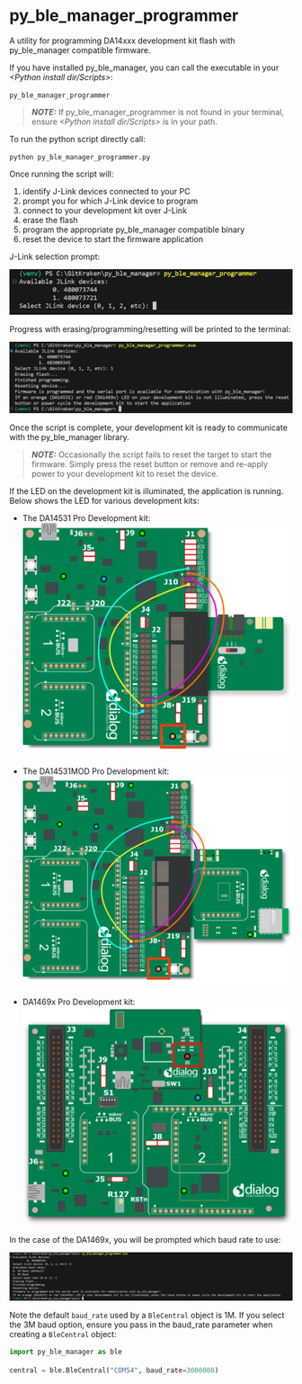 # py_ble_manager_programmer

A utility for programming DA14xxx development kit flash with py_ble_manager compatible firmware.

If you have installed py_ble_manager, you can call the executable in your *<Python install dir/Scripts>*:

`py_ble_manager_programmer`

> **_NOTE:_** If py_ble_manager_programmer is not found in your terminal, ensure *<Python install dir/Scripts>* is in your path.

To run the python script directly call:

`python py_ble_manager_programmer.py`

Once running the script will:

1. identify J-Link devices connected to your PC
2. prompt you for which J-Link device to program
3. connect to your development kit over J-Link
4. erase the flash
5. program the appropriate py_ble_manager compatible binary
6. reset the device to start the firmware application

J-Link selection prompt:

![prompt](assets/prompt.png)

Progress with erasing/programming/resetting will be printed to the terminal:

![terminal](assets/terminal.png)

Once the script is complete, your development kit is ready to communicate with the py_ble_manager library.

> **_NOTE:_** Occasionally the script fails to reset the target to start the firmware. Simply press the reset button or remove and re-apply power to your development kit to reset the device.

If the LED on the development kit is illuminated, the application is running. Below shows the LED for various development kits:

* The DA14531 Pro Development kit: <br> ![da14531_pro_kit](assets/da14531_pro_kit_jumpers_led_on.png)

* The DA14531MOD Pro Development kit: <br> ![da14531mod_pro_kit](assets/da14531mod_pro_kit_jumpers_led_on.png)

* DA1469x Pro Development kit: <br> ![da1469x_pro_kit](assets/da1469x_pro_kit_jumpers_led_on.png)

In the case of the DA1469x, you will be prompted which baud rate to use:

![terminal](assets/terminal_baud.png)

Note the default `baud_rate` used by a `BleCentral` object is 1M. If you select the 3M baud option, ensure you pass in the baud_rate parameter when creating a `BleCentral` object:

```Python
import py_ble_manager as ble

central = ble.BleCentral("COM54", baud_rate=3000000)
```
